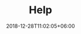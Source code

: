 ---
title: "Help"
date: 2018-12-28T11:02:05+06:00
icon: "ti-package"
description: "Lorem ipsum dolor sit amet ipsum dolor sit amet ipsum dolor sit amet"
type : "pages"
---